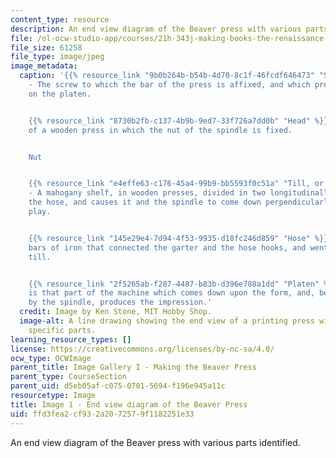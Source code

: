 ```yaml
---
content_type: resource
description: An end view diagram of the Beaver press with various parts identified.
file: /ol-ocw-studio-app/courses/21h-343j-making-books-the-renaissance-and-today-spring-2016/ffd3fea2cf932a2072579f1182251e33_Image1.jpg
file_size: 61258
file_type: image/jpeg
image_metadata:
  caption: '{{% resource_link "9b0b264b-b54b-4d70-8c1f-46fcdf646473" "Spindle" %}}
    - The screw to which the bar of the press is affixed, and which produces the pressure
    on the platen.


    {{% resource_link "8730b2fb-c137-4b9b-9ed7-33f726a7dd0b" "Head" %}} - That part
    of a wooden press in which the nut of the spindle is fixed.


    Nut


    {{% resource_link "e4effe63-c176-45a4-99b9-bb5593f0c51a" "Till, or Shelf" %}}
    - A mahogany shelf, in wooden presses, divided in two longitudinally, that clasps
    the hose, and causes it and the spindle to come down perpendicularly without any
    play.


    {{% resource_link "145e29e4-7d94-4f53-9935-d18fc246d859" "Hose" %}} - Two upright
    bars of iron that connected the garter and the hose hooks, and went through the
    till.


    {{% resource_link "2f5265ab-f287-4487-b83b-d396e788a1dd" "Platen" %}} - The platen
    is that part of the machine which comes down upon the form, and, being acted upon
    by the spindle, produces the impression.'
  credit: Image by Ken Stone, MIT Hobby Shop.
  image-alt: A line drawing showing the end view of a printing press with words identifying
    specific parts.
learning_resource_types: []
license: https://creativecommons.org/licenses/by-nc-sa/4.0/
ocw_type: OCWImage
parent_title: Image Gallery I - Making the Beaver Press
parent_type: CourseSection
parent_uid: d5eb05af-c075-0701-5694-f196e945a11c
resourcetype: Image
title: Image 1 - End view diagram of the Beaver Press
uid: ffd3fea2-cf93-2a20-7257-9f1182251e33
---
```

An end view diagram of the Beaver press with various parts identified.